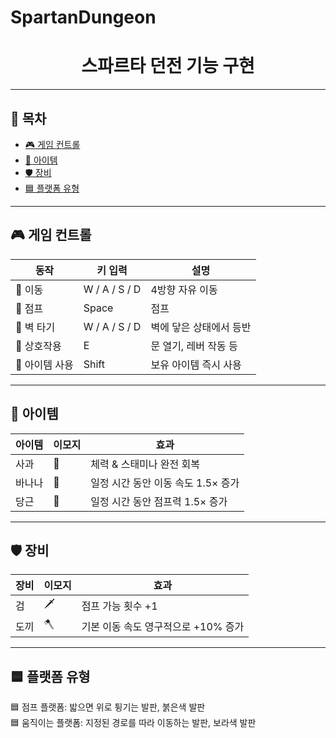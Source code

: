 # SpartanDungeon
<h1 align="center">스파르타 던전 기능 구현</h1>

---
## 📖 목차 
- [🎮 게임 컨트롤](#️-게임-컨트롤)  
- [🧰 아이템](#-아이템)  
- [🛡️ 장비](#️-장비)  
- [🟦 플랫폼 유형](#️-플랫폼-유형)  
---
## 🎮 게임 컨트롤

| 동작        | 키 입력          | 설명            |
| --------- | ------------- | ------------- |
| 🚶 이동     | W / A / S / D | 4방향 자유 이동     |
| 🦘 점프     | Space         | 점프            |
| 🧗 벽 타기   | W / A / S / D | 벽에 닿은 상태에서 등반 |
| 🤝 상호작용   | E             | 문 열기, 레버 작동 등 |
| 🎒 아이템 사용 | Shift         | 보유 아이템 즉시 사용  |

---
## 🧰 아이템

| 아이템 | 이모지 | 효과                     |
| --- | --- | ---------------------- |
| 사과  | 🍎  | 체력 & 스태미나 완전 회복        |
| 바나나 | 🍌  | 일정 시간 동안 이동 속도 1.5× 증가 |
| 당근  | 🥕  | 일정 시간 동안 점프력 1.5× 증가   |

---
## 🛡️ 장비
| 장비 | 이모지 | 효과                     |
| -- | --- | ---------------------- |
| 검  | 🗡️ | 점프 가능 횟수 +1            |
| 도끼 | 🪓  | 기본 이동 속도 영구적으로 +10% 증가 |

---
## 🟦 플랫폼 유형
🟦 점프 플랫폼: 밟으면 위로 튕기는 발판, 붉은색 발판<br>
🟦 움직이는 플랫폼: 지정된 경로를 따라 이동하는 발판, 보라색 발판

